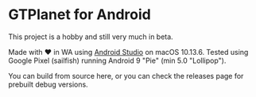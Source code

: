 # GTPlanet for Android

This project is a hobby and still very much in beta.

Made with ❤️ in WA using [Android Studio](https://developer.android.com/studio/) on macOS 10.13.6. Tested using Google Pixel (sailfish) running Android 9 "Pie" (min 5.0 "Lollipop").

You can build from source here, or you can check the releases page for prebuilt debug versions.
